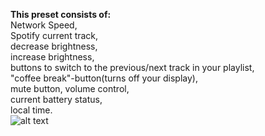 **This preset consists of:**  
 Network Speed,  
 Spotify current track,  
 decrease brightness,  
 increase brightness,  
 buttons to switch to the previous/next track in your playlist,  
 "coffee break"-button(turns off your display),  
 mute button, volume control,  
 current battery status,  
 local time.  
![alt text](https://raw.githubusercontent.com/deethereal/MTMR-presets/master/deethereal_preset/touch_screen.png)
